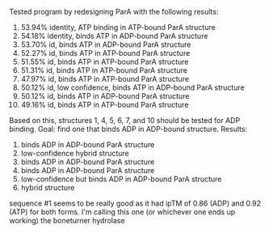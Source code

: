 Tested program by redesigning ParA with the following results:
1. 53.94% identity, ATP binding in ATP-bound ParA structure
2. 54.18% identity, binds ATP in ADP-bound ParA structure
3. 53.70% id, binds ATP in ADP-bound ParA structure
4. 52.27% id, binds ATP in ATP-bound ParA structure
5. 51.55% id, binds ATP in ATP-bound ParA structure
6. 51.31% id, binds ATP in ATP-bound ParA structure
7. 47.97% id, binds ATP in ATP-bound ParA structure
8. 50.12% id, low confidence, binds ATP in ADP-bound ParA structure
9. 50.12% id, binds ATP in ADP-bound ParA structure
10. 49.16% id, binds ATP in ATP-bound ParA structure

Based on this, structures 1, 4, 5, 6, 7, and 10 should be tested for ADP binding. Goal: find one that binds ADP in ADP-bound structure. Results:
1. binds ADP in ADP-bound ParA structure
4. low-confidence hybrid structure
5. binds ADP in ADP-bound ParA structure
6. binds ADP in ADP-bound ParA structure
7. low-confidence but binds ADP in ADP-bound ParA structure
10. hybrid structure

sequence #1 seems to be really good as it had ipTM of 0.86 (ADP) and 0.92 (ATP) for both forms. I'm calling this one (or whichever one ends up working) the boneturner hydrolase